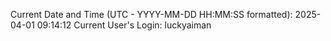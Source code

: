 Current Date and Time (UTC - YYYY-MM-DD HH:MM:SS formatted): 2025-04-01 09:14:12
Current User's Login: luckyaiman
